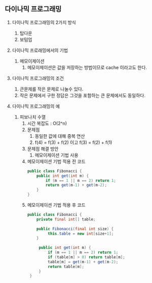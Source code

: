 ## 다이나믹 프로그래밍

1. 다이나믹 프로그래밍의 2가지 방식
   1. 탑다운
   2. 보텀업 

   
2. 다이나믹 프로래밍에서의 기법
   1. 메모이제이션
      1. 메모이제이션은 값을 저장하는 방법이므로 cache 이라고도 한다.
   
   
3. 다이나믹 프로그래밍의 조건
   1. 큰문제를 작은 문제로 나눌수 있다.
   2. 작은 문제에서 구한 정답은 그것을 포함하는 큰 문제에서도 동일하다.


4. 다이나믹 프로그래밍의 예
   1. 피보나치 수열
      1. 시간 복잡도 : O(2^n)
      2. 문제점 
         1. 동일한 값에 대해 중복 연산
         2. f(4) = f(3) + f(2) 이고 f(3) = f(2) + f(1)
      3. 문제점 해결 방안
         1. 메모이제이션 기법 사용
      4. 메모이제이션 기법 적용 전 코드
         ```java
         public class Fibonacci {
             public int get(int m) {
                 if (m == 1 || m == 2) return 1;
                 return get(m-1) + get(m-2);
             }
         }
         ```
      5. 메모이제이션 기법 적용 후 코드
         ```java
         public class Fibonacci {
             private final int[] table;
    
             public Fibonacci(final int size) {
                  this.table = new int[size+1];
             }
    
              public int get(int m) {
                  if (m == 1 || m == 2) return 1;
                  if (table[m] > 0) return table[m];
                  table[m] = get(m-1) + get(m-2);
                  return table[m];
              }
          }
         ```